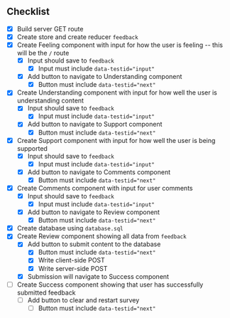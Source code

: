 ## Checklist

- [x] Build server GET route
- [x] Create store and create reducer `feedback`
- [x] Create Feeling component with input for how the user is feeling -- this will be the `/` route
    - [x] Input should save to `feedback`
        - [x] Input must include `data-testid="input"`
    - [x] Add button to navigate to Understanding component
        - [x] Button must include `data-testid="next"`
- [x] Create Understanding component with input for how well the user is understanding content
    - [x] Input should save to `feedback`
        - [x] Input must include `data-testid="input"`
    - [x] Add button to navigate to Support component
        - [x] Button must include `data-testid="next"`
- [x] Create Support component with input for how well the user is being supported
    - [x] Input should save to `feedback`
        - [x] Input must include `data-testid="input"`
    - [x] Add button to navigate to Comments component
        - [x] Button must include `data-testid="next"`
- [x] Create Comments component with input for user comments
    - [x] Input should save to `feedback`
        - [x] Input must include `data-testid="input"`
    - [x] Add button to navigate to Review component
        - [x] Button must include `data-testid="next"`
- [x] Create database using `database.sql`
- [x] Create Review component showing all data from `feedback`
    - [x] Add button to submit content to the database
        - [x] Button must include `data-testid="next"`
        - [x] Write client-side POST
        - [x] Write server-side POST
    - [x] Submission will navigate to Success component
- [ ] Create Success component showing that user has successfully submitted feedback
    - [ ] Add button to clear and restart survey
        - [ ] Button must include `data-testid="next"`
